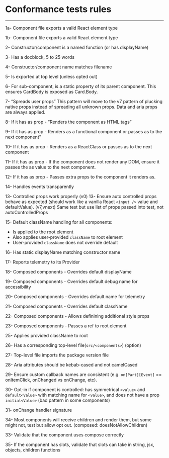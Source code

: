 # Conformance tests rules

---

1a- Component file exports a valid React element type

1b- Component file exports a valid React element type

2- Constructor/component is a named function (or has displayName)

3- Has a docblock, 5 to 25 words

4- Constructor/component name matches filename

5- Is exported at top level (unless opted out)

6- For sub-component, is a static property of its parent component. This ensures CardBody is exposed as Card.Body.

7- “Spreads user props” This pattern will move to the v7 pattern of plucking native props instead of spreading all unknown props. Data and aria props are always applied.

8- If it has as prop - “Renders the component as HTML tags”

9- If it has as prop - Renders as a functional component or passes as to the next component"

10- If it has as prop - Renders as a ReactClass or passes as to the next component

11- If it has as prop - If the component does not render any DOM, ensure it passes the as value to the next component.

12- If it has as prop - Passes extra props to the component it renders as.

14- Handles events transparently

13- Controlled props work properly
(v0) 13- Ensure auto controlled props behave as expected (should work like a vanilla React `<input />` value and defaultValue).
(v7,vnext) Same test but use list of props passed into test, not autoControlledProps

15- Default className handling for all components:

- Is applied to the root element
- Also applies user-provided `className` to root element
- User-provided `className` does not override default

16- Has static displayName matching constructor name

17- Reports telemetry to its Provider

18- Composed components - Overrides default displayName

19- Composed components - Overrides default debug name for accessibility

20- Composed components - Overrides default name for telemetry

21- Composed components - Overrides default className

22- Composed components - Allows definining additional style props

23- Composed components - Passes a ref to root element

25- Applies provided className to root

26- Has a corresponding top-level file(`src/<components>`) (option)

27- Top-level file imports the package version file

28- Aria attributes should be kebab-cased and not camelCased

29- Ensure custom callback names are consistent (e.g. `on[Part][Event]` == onItemClick, onChanged vs onChange, etc).

30- Opt-in if component is controlled: has symmetrical `<value>` and `default<Value>` with matching name for `<value>`, and does not have a prop `initial<Value>` (bad pattern in some components)

31- onChange handler signature

34- Most components will receive children and render them, but some might not, test but allow opt out. (composed: doesNotAllowChildren)

33- Validate that the component uses compose correctly

35- If the component has slots, validate that slots can take in string, jsx, objects, children functions
